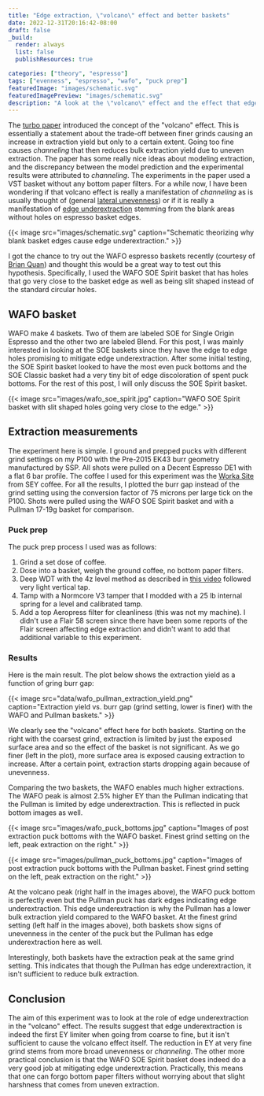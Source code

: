```yaml
---
title: "Edge extraction, \"volcano\" effect and better baskets"
date: 2022-12-31T20:16:42-08:00
draft: false
_build:
  render: always
  list: false
  publishResources: true

categories: ["theory", "espresso"]
tags: ["evenness", "espresso", "wafo", "puck prep"]
featuredImage: "images/schematic.svg"
featuredImagePreview: "images/schematic.svg"
description: "A look at the \"volcano\" effect and the effect that edge extraction has on it by comparing extractions using a Pullman basket with those from a WAFO basket."
---
```


<!--more-->

The [turbo paper](https://www.cell.com/matter/fulltext/S2590-2385(19)30410-2) introduced the concept of the "volcano" effect. This is essentially a statement about the trade-off between finer grinds causing an increase in extraction yield but only to a certain extent. Going too fine causes _channeling_ that then reduces bulk extraction yield due to uneven extraction. The paper has some really nice ideas about modeling extraction, and the discrepancy between the model prediction and the experimental results were attributed to _channeling_. The experiments in the paper used a VST basket without any bottom paper filters. For a while now, I have been wondering if that volcano effect is really a manifestation of _channeling_ as is usually thought of (general [lateral unevenness](https://www.caffeinated.science/posts/espresso-extraction-evenness/#lateral-unevenness)) or if it is really a manifestation of [edge underextraction](https://www.caffeinated.science/posts/espresso-extraction-evenness/#edge-underextraction) stemming from the blank areas without holes on espresso basket edges.

{{< image src="images/schematic.svg" caption="Schematic theorizing why blank basket edges cause edge underextraction." >}}

I got the chance to try out the WAFO espresso baskets recently (courtesy of [Brian Quan](https://www.youtube.com/@BrianQuan)) and thought this would be a great way to test out this hypothesis. Specifically, I used the WAFO SOE Spirit basket that has holes that go very close to the basket edge as well as being slit shaped instead of the standard circular holes.

## WAFO basket

WAFO make 4 baskets. Two of them are labeled SOE for Single Origin Espresso and the other two are labeled Blend. For this post, I was mainly interested in looking at the SOE baskets since they have the edge to edge holes promising to mitigate edge underextraction. After some initial testing, the SOE Spirit basket looked to have the most even puck bottoms and the SOE Classic basket had a very tiny bit of edge discoloration of spent puck bottoms. For the rest of this post, I will only discuss the SOE Spirit basket.

{{< image src="images/wafo_soe_spirit.jpg" caption="WAFO SOE Spirit basket with slit shaped holes going very close to the edge." >}}

## Extraction measurements

The experiment here is simple. I ground and prepped pucks with different grind settings on my P100 with the Pre-2015 EK43 burr geometry manufactured by SSP. All shots were pulled on a Decent Espresso DE1 with a flat 6 bar profile. The coffee I used for this experiment was the [Worka Site](https://www.seycoffee.com/products/worka-site) from SEY coffee. For all the results, I plotted the burr gap instead of the grind setting using the conversion factor of 75 microns per large tick on the P100. Shots were pulled using the WAFO SOE Spirit basket and with a Pullman 17-19g basket for comparison.

### Puck prep

The puck prep process I used was as follows:

1. Grind a set dose of coffee.
2. Dose into a basket, weigh the ground coffee, no bottom paper filters.
3. Deep WDT with the 4z level method as described in [this video](https://youtu.be/HMo-2sZ42bY) followed very light vertical tap.
5. Tamp with a Normcore V3 tamper that I modded with a 25 lb internal spring for a level and calibrated tamp.
6. Add a top Aeropress filter for cleanliness (this was not my machine). I didn't use a Flair 58 screen since there have been some reports of the Flair screen affecting edge extraction and didn't want to add that additional variable to this experiment.

### Results

Here is the main result. The plot below shows the extraction yield as a function of gring burr gap:

{{< image src="data/wafo_pullman_extraction_yield.png" caption="Extraction yield vs. burr gap (grind setting, lower is finer) with the WAFO and Pullman baskets." >}}

We clearly see the "volcano" effect here for both baskets. Starting on the right with the coarsest grind, extraction is limited by just the exposed surface area and so the effect of the basket is not significant. As we go finer (left in the plot), more surface area is exposed causing extraction to increase. After a certain point, extraction starts dropping again because of unevenness.



Comparing the two baskets, the WAFO enables much higher extractions. The WAFO peak is almost 2.5% higher EY than the Pullman indicating that the Pullman is limited by edge underextraction. This is reflected in puck bottom images as well.

{{< image src="images/wafo_puck_bottoms.jpg" caption="Images of post extraction puck bottoms with the WAFO basket. Finest grind setting on the left, peak extraction on the right." >}}

{{< image src="images/pullman_puck_bottoms.jpg" caption="Images of post extraction puck bottoms with the Pullman basket. Finest grind setting on the left, peak extraction on the right." >}}

At the volcano peak (right half in the images above), the WAFO puck bottom is perfectly even but the Pullman puck has dark edges indicating edge underextraction. This edge underextraction is why the Pullman has a lower bulk extraction yield compared to the WAFO basket. At the finest grind setting (left half in the images above), both baskets show signs of unevenness in the center of the puck but the Pullman has edge underextraction here as well.

Interestingly, both baskets have the extraction peak at the same grind setting. This indicates that though the Pullman has edge underextraction, it isn't sufficient to reduce bulk extraction.

## Conclusion

The aim of this experiment was to look at the role of edge underextraction in the "volcano" effect. The results suggest that edge underextraction is indeed the first EY limiter when going from coarse to fine, but it isn't sufficient to cause the volcano effect itself. The reduction in EY at very fine grind stems from more broad unevenness or _channeling_. The other more practical conclusion is that the WAFO SOE Spirit basket does indeed do a very good job at mitigating edge underextraction. Practically, this means that one can forgo bottom paper filters without worrying about that slight harshness that comes from uneven extraction.
